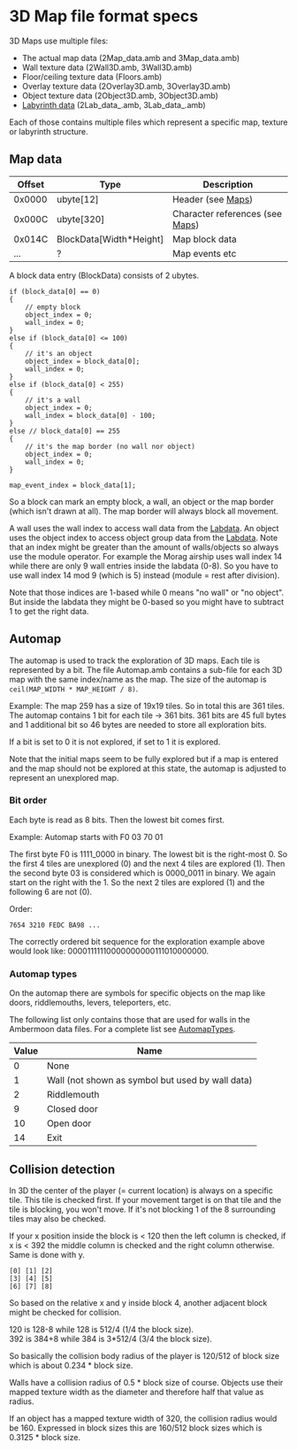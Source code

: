 # 3D Map file format specs

3D Maps use multiple files:
- The actual map data (2Map_data.amb and 3Map_data.amb)
- Wall texture data (2Wall3D.amb, 3Wall3D.amb)
- Floor/ceiling texture data (Floors.amb)
- Overlay texture data (2Overlay3D.amb, 3Overlay3D.amb)
- Object texture data (2Object3D.amb, 3Object3D.amb)
- [Labyrinth data](Labdata.md) (2Lab_data_.amb, 3Lab_data_.amb)

Each of those contains multiple files which represent a specific map, texture or labyrinth structure.

## Map data

Offset | Type | Description
----|----|----
0x0000 | ubyte[12] | Header (see [Maps](Maps.md))
0x000C | ubyte[320] | Character references (see [Maps](Maps.md))
0x014C | BlockData[Width*Height] | Map block data
... | ? | Map events etc

A block data entry (BlockData) consists of 2 ubytes.

```
if (block_data[0] == 0)
{
    // empty block
    object_index = 0;
    wall_index = 0;
}
else if (block_data[0] <= 100)
{
    // it's an object
    object_index = block_data[0];
    wall_index = 0;
}
else if (block_data[0] < 255)
{
    // it's a wall
    object_index = 0;
    wall_index = block_data[0] - 100;
}
else // block_data[0] == 255
{
    // it's the map border (no wall nor object)
    object_index = 0;
    wall_index = 0;
}

map_event_index = block_data[1];
```

So a block can mark an empty block, a wall, an object or the map border (which isn't drawn at all). The map border will always block all movement.

A wall uses the wall index to access wall data from the [Labdata](Labdata.md). An object uses the object index to access object group data from the [Labdata](Labdata.md). Note that an index might be greater than the amount of walls/objects so always use the module operator. For example the Morag airship uses wall index 14 while there are only 9 wall entries inside the labdata (0-8). So you have to use wall index 14 mod 9 (which is 5) instead (module = rest after division).

Note that those indices are 1-based while 0 means "no wall" or "no object". But inside the labdata they might be 0-based so you might have to subtract 1 to get the right data.

## Automap

The automap is used to track the exploration of 3D maps. Each tile is represented by a bit. The file Automap.amb contains a sub-file for each 3D map with the same index/name as the map. The size of the automap is `ceil(MAP_WIDTH * MAP_HEIGHT / 8)`.

Example: The map 259 has a size of 19x19 tiles. So in total this are 361 tiles. The automap contains 1 bit for each tile -> 361 bits. 361 bits are 45 full bytes and 1 additional bit so 46 bytes are needed to store all exploration bits.

If a bit is set to 0 it is not explored, if set to 1 it is explored.

Note that the initial maps seem to be fully explored but if a map is entered and the map should not be explored at this state, the automap is adjusted to represent an unexplored map.

### Bit order

Each byte is read as 8 bits. Then the lowest bit comes first.

Example: Automap starts with F0 03 70 01

The first byte F0 is 1111_0000 in binary. The lowest bit is the right-most 0. So the first 4 tiles are unexplored (0) and the next 4 tiles are explored (1). Then the second byte 03 is considered which is 0000_0011 in binary. We again start on the right with the 1. So the next 2 tiles are explored (1) and the following 6 are not (0).

Order:

    7654 3210 FEDC BA98 ...

The correctly ordered bit sequence for the exploration example above would look like: 00001111110000000000111010000000.

### Automap types

On the automap there are symbols for specific objects on the map like doors, riddlemouths, levers, teleporters, etc.

The following list only contains those that are used for walls in the Ambermoon data files. For a complete list see [AutomapTypes](Enumerations/AutomapType.md).

Value | Name
----|----
0 | None
1 | Wall (not shown as symbol but used by wall data)
2 | Riddlemouth
9 | Closed door
10 | Open door
14 | Exit


## Collision detection

In 3D the center of the player (= current location) is always on a specific tile. This tile is checked first. If your movement target is on that tile and the tile is blocking, you won't move. If it's not blocking 1 of the 8 surrounding tiles may also be checked.

If your x position inside the block is < 120 then the left column is checked, if x is < 392 the middle column is checked and the right column otherwise. Same is done with y.

```
[0] [1] [2]
[3] [4] [5]
[6] [7] [8]
```

So based on the relative x and y inside block 4, another adjacent block might be checked for collision.

120 is 128-8 while 128 is 512/4 (1/4 the block size). \
392 is 384+8 while 384 is 3*512/4 (3/4 the block size).

So basically the collision body radius of the player is 120/512 of block size which is about 0.234 * block size.

Walls have a collision radius of 0.5 * block size of course. Objects use their mapped texture width as the diameter and therefore half that value as radius.

If an object has a mapped texture width of 320, the collision radius would be 160. Expressed in block sizes this are 160/512 block sizes which is 0.3125 * block size.
